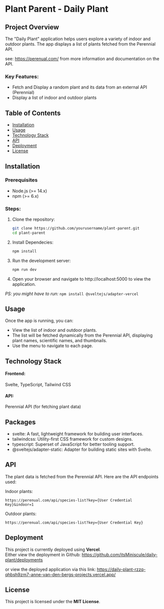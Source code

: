 # Plant Parent - Daily Plant

## Project Overview
The "Daily Plant" application helps users explore a variety of indoor and outdoor plants. The app displays a list of plants fetched from the Perennial API. 

see: https://perenual.com/ from more information and documentation on the API.

### Key Features:
- Fetch and Display a random plant and its data from an external API (Perennial)
- Display a list of indoor and outdoor plants

## Table of Contents
- [Installation](#installation)
- [Usage](#usage)
- [Technology Stack](#technology-stack)
- [API](#api)
- [Deployment](#deployment)
- [License](#license)

## Installation

### Prerequisites
- Node.js (>= 14.x)
- npm (>= 6.x)

### Steps:
1. Clone the repository:
   ```bash
   git clone https://github.com/yourusername/plant-parent.git
   cd plant-parent
2. Install Dependecies:
    ```bash
    npm install
3. Run the development server:
    ```bash
    npm run dev
4. Open your browser and navigate to http://localhost:5000 to view the application.

*PS: you might have to run:*
    ```
    npm install @sveltejs/adapter-vercel
    ```

## Usage
Once the app is running, you can:

- View the list of indoor and outdoor plants.
- The list will be fetched dynamically from the Perennial API, displaying plant names, scientific names, and thumbnails.
- Use the menu to navigate to each page.

## Technology Stack
#### Frontend: 
Svelte, TypeScript, Tailwind CSS
#### API: 
Perennial API (for fetching plant data)

## Packages
- svelte: A fast, lightweight framework for building user interfaces.
- tailwindcss: Utility-first CSS framework for custom designs.
- typescript: Superset of JavaScript for better tooling support.
- @sveltejs/adapter-static: Adapter for building static sites with Svelte.

## API
The plant data is fetched from the Perennial API. Here are the API endpoints used:

Indoor plants:
```
https://perenual.com/api/species-list?key={User Credential Key}&indoor=1
```
Outdoor plants:
```
https://perenual.com/api/species-list?key={User Credential Key}
````
## Deployment
This project is currently deployed using **Vercel**. <br> 
Either view the deployment in Github: https://github.com/itsMiniscule/daily-plant/deployments

or view the deployed application via this link:
https://daily-plant-rzzq-qhbsh9zm7-anne-van-den-bergs-projects.vercel.app/

##  License
This project is licensed under the **MIT License**.

